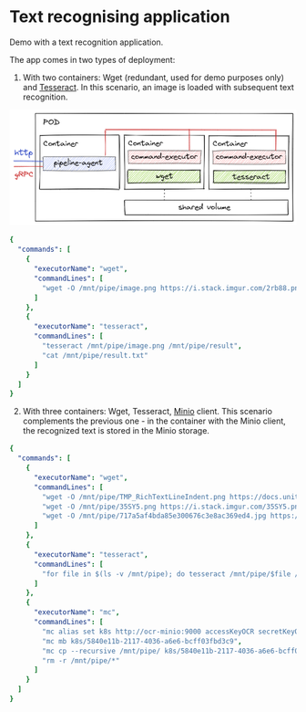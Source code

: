 # Text recognising application

Demo with a text recognition application.

The app comes in two types of deployment:
1) With two containers: Wget (redundant, used for demo purposes only) and [Tesseract](https://github.com/tesseract-ocr/tesseract). In this scenario, an image is loaded with subsequent text recognition.

![diagram1](diagrams/diagram1.png)

```yaml
{
  "commands": [
    {
      "executorName": "wget",
      "commandLines": [
        "wget -O /mnt/pipe/image.png https://i.stack.imgur.com/2rb88.png"
      ]
    },
    {
      "executorName": "tesseract",
      "commandLines": [
        "tesseract /mnt/pipe/image.png /mnt/pipe/result",
        "cat /mnt/pipe/result.txt"
      ]
    }
  ]
}
```

2) With three containers: Wget, Tesseract, [Minio](https://min.io/) client. This scenario complements the previous one - in the container with the Minio client, the recognized text is stored in the Minio storage.

```yaml
{
  "commands": [
    {
      "executorName": "wget",
      "commandLines": [
        "wget -O /mnt/pipe/TMP_RichTextLineIndent.png https://docs.unity3d.com/Packages/com.unity.textmeshpro@3.2/manual/images/TMP_RichTextLineIndent.png",
        "wget -O /mnt/pipe/35SY5.png https://i.stack.imgur.com/35SY5.png",
        "wget -O /mnt/pipe/717a5af4bda85e300676c3e8ac369ed4.jpg https://i.pinimg.com/originals/71/7a/5a/717a5af4bda85e300676c3e8ac369ed4.jpg"
      ]
    },
    {
      "executorName": "tesseract",
      "commandLines": [
        "for file in $(ls -v /mnt/pipe); do tesseract /mnt/pipe/$file /mnt/pipe/${file%.*}; rm /mnt/pipe/$file; done"
      ]
    },
    {
      "executorName": "mc",
      "commandLines": [
        "mc alias set k8s http://ocr-minio:9000 accessKeyOCR secretKeyOCR",
        "mc mb k8s/5840e11b-2117-4036-a6e6-bcff03fbd3c9",
        "mc cp --recursive /mnt/pipe/ k8s/5840e11b-2117-4036-a6e6-bcff03fbd3c9",
        "rm -r /mnt/pipe/*"
      ]
    }
  ]
}
```
